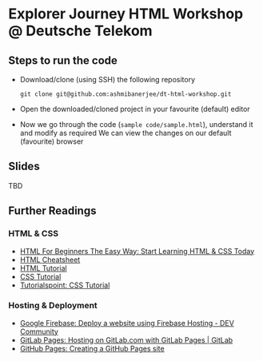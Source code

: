 # Explorer Journey HTML Workshop @ Deutsche Telekom

## Steps to run the code

* Download/clone (using SSH) the following repository
  
    `git clone git@github.com:ashmibanerjee/dt-html-workshop.git`
  
* Open the downloaded/cloned project in your favourite (default) editor
* Now we go through the code (`sample code/sample.html`), understand it and modify as required
We can view the changes on our default (favourite) browser

## Slides
TBD

## Further Readings

### HTML & CSS
 * [HTML For Beginners The Easy Way: Start Learning HTML & CSS Today](https://html.com/)
 * [HTML Cheatsheet](https://digital.com/tools/html-cheatsheet/)
 * [HTML Tutorial](https://www.w3schools.com/html/default.asp)
 * [CSS Tutorial](https://www.w3schools.com/css/)
 * [Tutorialspoint: CSS Tutorial](https://www.tutorialspoint.com/css/index.html)


### Hosting & Deployment
* [Google Firebase: Deploy a website using Firebase Hosting - DEV Community](https://dev.to/gabrielrufino/deploy-a-website-using-firebase-hosting-4ek4)
* [GitLab Pages: Hosting on GitLab.com with GitLab Pages | GitLab](https://about.gitlab.com/blog/2016/04/07/gitlab-pages-setup/)
* [GitHub Pages: Creating a GitHub Pages site](https://docs.github.com/en/pages/getting-started-with-github-pages/creating-a-github-pages-site)
